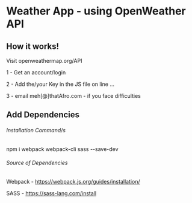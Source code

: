 # Weather App - using OpenWeather API

## How it works!

Visit openweathermap.org/API

1 - Get an account/login

2 - Add the/your Key in the JS file on line ...

3 - email meh[@]thatAfro.com - if you face difficulties

## Add Dependencies
###### Installation Command/s

npm i webpack webpack-cli sass --save-dev

###### Source of Dependencies

Webpack - https://webpack.js.org/guides/installation/

SASS - https://sass-lang.com/install
